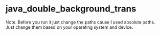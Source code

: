 # java_double_background_trans
Note:
Before you run it just change the paths cause I used absolute paths.
Just change them based on your operating system and device.
